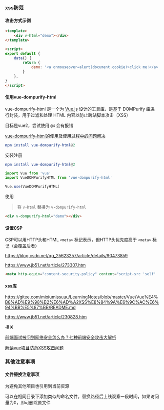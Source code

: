### xss防范

#### 攻击方式示例

```html
<template>
    <div v-html="demo"></div>
</template>

<script>
export default {
    data() {
        return {
            demo: '<a onmouseover=alert(document.cookie)>click me!</a>'
        }
    },
}
</script>
```



#### 使用vue-dompurify-html

vue-dompurify-html 是一个为 [Vue.js](https://so.csdn.net/so/search?q=Vue.js&spm=1001.2101.3001.7020) 设计的工具库，是基于 DOMPurify 库进行封装，用于过滤和处理 HTML 内容以防止跨站脚本攻击（XSS）

目标是vue2，尝试使用 `@4` 会有报错

[vue-dompurify-html的使用及使用过程中的问题解决](https://blog.csdn.net/weixin_46675693/article/details/140023706)

```elm
npm install vue-dompurify-html@2
```

安装注册

```elm
npm install vue-dompurify-html@2
```

```javascript
import Vue from 'vue'
import VueDOMPurifyHTML from 'vue-dompurify-html'

Vue.use(VueDOMPurifyHTML)
```

使用

> 将 `v-html` 替换为 `v-dompurify-html`

```html
<div v-dompurify-html="demo"></div>
```



#### 设置CSP

CSP可以用HTTP头和HTML `<meta>` 标记表示，但HTTP头优先度高于 `<meta>` 标记（会覆盖后者）

https://blog.csdn.net/qq_25623257/article/details/90473859

https://www.jb51.net/article/273307.htm

```html
<meta http-equiv="content-security-policy" content="script-src 'self' 'unsafe-inline' 'unsafe-eval' https://osscdn.demo.com;">
```





#### xss库

https://gitee.com/mixiumissuuu/LearningNotes/blob/master/Vue/Vue%E4%B8%AD%E9%98%B2%E6%AD%A2XSS%E8%84%9A%E6%9C%AC%E6%94%BB%E5%87%BB/README.md

https://www.jb51.net/article/230828.htm



相关

[前端面试被问到网络安全怎么办？七种前端安全攻击大解析](https://www.51cto.com/article/785823.html)

[解读vue项目防范XSS攻击问题](https://www.jb51.net/article/273307.htm)



### 其他注意事项

#### 文件替换注意事项

为避免其他项目也引用到当前资源

可以在相同目录下添加类似的命名文件，替换路径后上线观察一段时间，如果访问量为0，即可删除原文件
